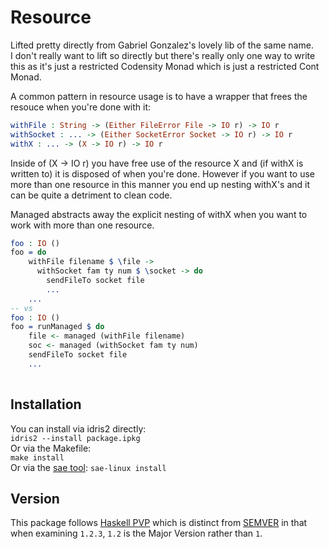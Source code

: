 Resource 
=====

Lifted pretty directly from Gabriel Gonzalez's lovely lib of the same name.  
I don't really want to lift so directly but there's really only one way to write this as it's just a restricted Codensity Monad which is just a restricted Cont Monad.  

A common pattern in resource usage is to have a wrapper that frees the resouce when you're done with it:
```idris
withFile : String -> (Either FileError File -> IO r) -> IO r
withSocket : ... -> (Either SocketError Socket -> IO r) -> IO r
withX : ... -> (X -> IO r) -> IO r
```
Inside of (X -> IO r) you have free use of the resource X and (if withX is written to) it is disposed of when you're done. However if you want to use more than one resource in this manner you end up nesting withX's and it can be quite a detriment to clean code.

Managed abstracts away the explicit nesting of withX when you want to work with more than one resource.
```idris
foo : IO ()
foo = do
    withFile filename $ \file ->
      withSocket fam ty num $ \socket -> do
        sendFileTo socket file
        ...
    ...
-- vs
foo : IO ()
foo = runManaged $ do
    file <- managed (withFile filename)
    soc <- managed (withSocket fam ty num)
    sendFileTo socket file
    ...
    
```

Installation
------------
You can install via idris2 directly:  
`idris2 --install package.ipkg`  
Or via the Makefile:  
`make install`  
Or via the [sae tool](https://github.com/DoctorRyner/sae):
`sae-linux install`

Version
-------

This package follows [Haskell PVP](https://pvp.haskell.org/) which is distinct from [SEMVER](https://semver.org/) in that when examining `1.2.3`, `1.2`  is the Major Version rather than `1`.
